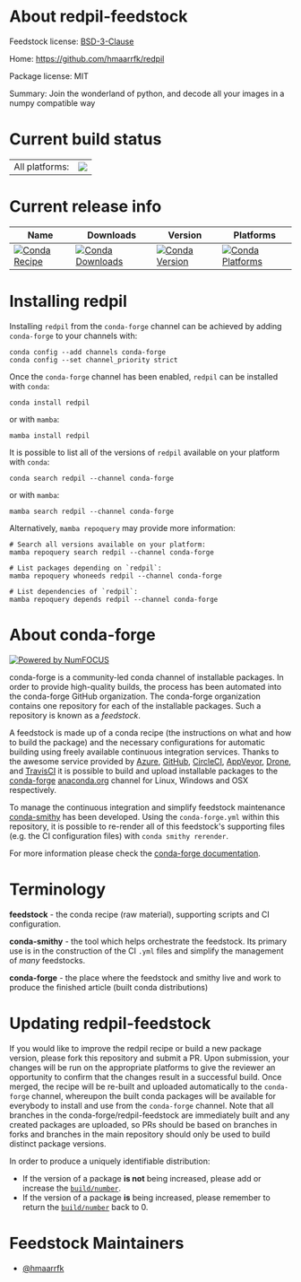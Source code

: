About redpil-feedstock
======================

Feedstock license: [BSD-3-Clause](https://github.com/conda-forge/redpil-feedstock/blob/main/LICENSE.txt)

Home: https://github.com/hmaarrfk/redpil

Package license: MIT

Summary: Join the wonderland of python, and decode all your images in a numpy compatible way

Current build status
====================


<table><tr><td>All platforms:</td>
    <td>
      <a href="https://dev.azure.com/conda-forge/feedstock-builds/_build/latest?definitionId=7116&branchName=main">
        <img src="https://dev.azure.com/conda-forge/feedstock-builds/_apis/build/status/redpil-feedstock?branchName=main">
      </a>
    </td>
  </tr>
</table>

Current release info
====================

| Name | Downloads | Version | Platforms |
| --- | --- | --- | --- |
| [![Conda Recipe](https://img.shields.io/badge/recipe-redpil-green.svg)](https://anaconda.org/conda-forge/redpil) | [![Conda Downloads](https://img.shields.io/conda/dn/conda-forge/redpil.svg)](https://anaconda.org/conda-forge/redpil) | [![Conda Version](https://img.shields.io/conda/vn/conda-forge/redpil.svg)](https://anaconda.org/conda-forge/redpil) | [![Conda Platforms](https://img.shields.io/conda/pn/conda-forge/redpil.svg)](https://anaconda.org/conda-forge/redpil) |

Installing redpil
=================

Installing `redpil` from the `conda-forge` channel can be achieved by adding `conda-forge` to your channels with:

```
conda config --add channels conda-forge
conda config --set channel_priority strict
```

Once the `conda-forge` channel has been enabled, `redpil` can be installed with `conda`:

```
conda install redpil
```

or with `mamba`:

```
mamba install redpil
```

It is possible to list all of the versions of `redpil` available on your platform with `conda`:

```
conda search redpil --channel conda-forge
```

or with `mamba`:

```
mamba search redpil --channel conda-forge
```

Alternatively, `mamba repoquery` may provide more information:

```
# Search all versions available on your platform:
mamba repoquery search redpil --channel conda-forge

# List packages depending on `redpil`:
mamba repoquery whoneeds redpil --channel conda-forge

# List dependencies of `redpil`:
mamba repoquery depends redpil --channel conda-forge
```


About conda-forge
=================

[![Powered by
NumFOCUS](https://img.shields.io/badge/powered%20by-NumFOCUS-orange.svg?style=flat&colorA=E1523D&colorB=007D8A)](https://numfocus.org)

conda-forge is a community-led conda channel of installable packages.
In order to provide high-quality builds, the process has been automated into the
conda-forge GitHub organization. The conda-forge organization contains one repository
for each of the installable packages. Such a repository is known as a *feedstock*.

A feedstock is made up of a conda recipe (the instructions on what and how to build
the package) and the necessary configurations for automatic building using freely
available continuous integration services. Thanks to the awesome service provided by
[Azure](https://azure.microsoft.com/en-us/services/devops/), [GitHub](https://github.com/),
[CircleCI](https://circleci.com/), [AppVeyor](https://www.appveyor.com/),
[Drone](https://cloud.drone.io/welcome), and [TravisCI](https://travis-ci.com/)
it is possible to build and upload installable packages to the
[conda-forge](https://anaconda.org/conda-forge) [anaconda.org](https://anaconda.org/)
channel for Linux, Windows and OSX respectively.

To manage the continuous integration and simplify feedstock maintenance
[conda-smithy](https://github.com/conda-forge/conda-smithy) has been developed.
Using the ``conda-forge.yml`` within this repository, it is possible to re-render all of
this feedstock's supporting files (e.g. the CI configuration files) with ``conda smithy rerender``.

For more information please check the [conda-forge documentation](https://conda-forge.org/docs/).

Terminology
===========

**feedstock** - the conda recipe (raw material), supporting scripts and CI configuration.

**conda-smithy** - the tool which helps orchestrate the feedstock.
                   Its primary use is in the construction of the CI ``.yml`` files
                   and simplify the management of *many* feedstocks.

**conda-forge** - the place where the feedstock and smithy live and work to
                  produce the finished article (built conda distributions)


Updating redpil-feedstock
=========================

If you would like to improve the redpil recipe or build a new
package version, please fork this repository and submit a PR. Upon submission,
your changes will be run on the appropriate platforms to give the reviewer an
opportunity to confirm that the changes result in a successful build. Once
merged, the recipe will be re-built and uploaded automatically to the
`conda-forge` channel, whereupon the built conda packages will be available for
everybody to install and use from the `conda-forge` channel.
Note that all branches in the conda-forge/redpil-feedstock are
immediately built and any created packages are uploaded, so PRs should be based
on branches in forks and branches in the main repository should only be used to
build distinct package versions.

In order to produce a uniquely identifiable distribution:
 * If the version of a package **is not** being increased, please add or increase
   the [``build/number``](https://docs.conda.io/projects/conda-build/en/latest/resources/define-metadata.html#build-number-and-string).
 * If the version of a package **is** being increased, please remember to return
   the [``build/number``](https://docs.conda.io/projects/conda-build/en/latest/resources/define-metadata.html#build-number-and-string)
   back to 0.

Feedstock Maintainers
=====================

* [@hmaarrfk](https://github.com/hmaarrfk/)

